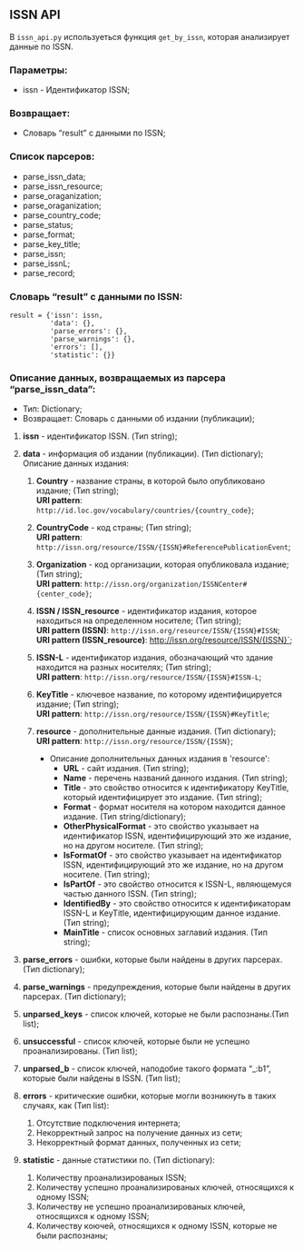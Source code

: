 ## ISSN API
В `issn_api.py` используеться функция `get_by_issn`, которая анализирует данные по ISSN.

### **Параметры**:
- issn - Идентификатор ISSN;

### **Возвращает**:
- Словарь “result” с данными по ISSN;


### **Список парсеров**:
- parse_issn_data;
- parse_issn_resource;
- parse_oraganization;
- parse_oraganization;
- parse_country_code;
- parse_status;
- parse_format;
- parse_key_title;
- parse_issn;
- parse_issnL;
- parse_record;


### **Словарь “result” с данными по ISSN**: 
```
result = {'issn': issn, 
          'data': {}, 
          'parse_errors': {}, 
          'parse_warnings': {}, 
          'errors': [], 
          'statistic': {}} 
```
 

### **Описание данных, возвращаемых из парсера “parse_issn_data”**:
- Тип: Dictionary;
- Возвращает: Словарь с данными об издании (публикации);


1) **issn** - идентификатор ISSN. (Тип string);
2) **data** - информация об издании (публикации). (Тип dictionary); 
Описание данных издания: 

   1. **Country** - название страны, в которой было опубликовано издание; (Тип string);  
   **URI pattern**: `http://id.loc.gov/vocabulary/countries/{country_code}`;
   2. **CountryCode** - код страны; (Тип string);  
   **URI pattern**: `http://issn.org/resource/ISSN/{ISSN}#ReferencePublicationEvent`;

   3. **Organization** - код организации, которая опубликовала издание; (Тип string);   
   **URI pattern**: `http://issn.org/organization/ISSNCenter#{center_code}`;

   4. **ISSN / ISSN_resource** - идентификатор издания, которое находиться на определенном носителе; (Тип string);  
   **URI pattern (ISSN)**: `http://issn.org/resource/ISSN/{ISSN}#ISSN`;
   **URI pattern (ISSN_resource)**: http://issn.org/resource/ISSN/{ISSN}`;

   5. **ISSN-L** - идентификатор издания, обозначающий что здание находится на разных носителях; (Тип string);  
   **URI pattern**: `http://issn.org/resource/ISSN/{ISSN}#ISSN-L`;

   6. **KeyTitle** - ключевое название, по которому идентифицируется издание; (Тип string);  
   **URI pattern**: `http://issn.org/resource/ISSN/{ISSN}#KeyTitle`; 

   7. **resource** - дополнительные данные издания. (Тип dictionary);  
   **URI pattern**: `http://issn.org/resource/ISSN/{ISSN}`; 

      * Описание дополнительных данных издания в 'resource':
        - **URL** - сайт издания. (Тип string);
        - **Name** - перечень названий данного издания. (Тип string);
        - **Title** - это свойство относится к идентификатору KeyTitle, который идентифицирует это издание. (Тип string);
        - **Format** - формат носителя на котором находится данное издание. (Тип string/dictionary);
        - **OtherPhysicalFormat** - это свойство указывает на идентификатор ISSN, идентифицирующий это же издание, но на другом носителе. (Тип string);
        - **IsFormatOf** - это свойство указывает на идентификатор ISSN, идентифицирующий это же издание, но на другом носителе. (Тип string);
        - **IsPartOf** - это свойство относится к ISSN-L, являющемуся частью данного ISSN. (Тип string);
        - **IdentifiedBy** - это свойство относится к идентификаторам ISSN-L и KeyTitle, идентифицирующим данное издание. (Тип string);
        - **MainTitle** - список основных заглавий издания. (Тип string); 

3) **parse_errors** - ошибки, которые были найдены в других парсерах. (Тип dictionary);
4) **parse_warnings** - предупреждения, которые были найдены в других парсерах. (Тип dictionary);
5) **unparsed_keys** - список ключей, которые не были распознаны.(Тип list); 
6) **unsuccessful** - список ключей, которые были не успешно проанализированы. (Тип list); 
7) **unparsed_b** - список ключей, наподобие такого формата “_:b1”, которые были найдены в ISSN. (Тип list);
8) **errors** - критические ошибки, которые могли возникнуть в таких случаях, как (Тип list):
   1. Отсутствие подключения интернета;
   2. Некорректный запрос на получение данных из сети;
   3. Некорректный формат данных, полученных из сети;

9) **statistic** - данные статистики по. (Тип dictionary):
   1. Количеству проанализированых ISSN;
   2. Количеству успешно проанализированых ключей, относящихся к одному ISSN;
   3. Количеству не успешно проанализированых ключей, относящихся к одному ISSN;
   4. Количеству коючей, относящихся к одному ISSN, которые  не были распознаны;


